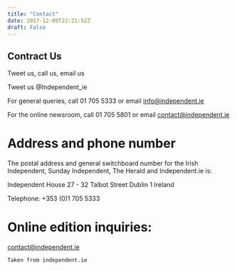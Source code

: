 ```yaml
---
title: "Contact"
date: 2017-12-09T22:21:52Z
draft: False
---
```


## Contract Us 

Tweet us, call us, email us

Tweet us @Independent_ie

For general queries, call 01 705 5333  or email info@independent.ie

For the online newsroom, call 01 705 5801 or email contact@independent.ie

# Address and phone number

The postal address and general switchboard number for the Irish Independent, Sunday Independent, The Herald and Independent.ie is:

Independent House 
27 - 32 Talbot Street 
Dublin 1 
Ireland

Telephone: +353 (0)1 705 5333

# Online edition inquiries: 
contact@independent.ie





```
Taken from independent.ie
```

